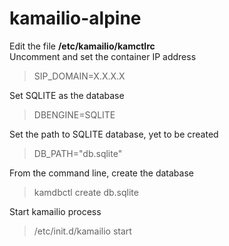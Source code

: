 # kamailio-alpine

Edit the file **/etc/kamailio/kamctlrc**  
Uncomment and set the container IP address
> SIP_DOMAIN=X.X.X.X

Set SQLITE as the database
> DBENGINE=SQLITE

Set the path to SQLITE database, yet to be created
> DB_PATH="db.sqlite"

From the command line, create the database
> kamdbctl create db.sqlite

Start kamailio process
> /etc/init.d/kamailio start
